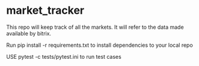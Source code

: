 # market_tracker
This repo will keep track of all the markets. It will refer to the data made available by bitrix.

Run pip install -r requirements.txt to install dependencies to your local repo 

USE pytest -c tests/pytest.ini to run test cases
